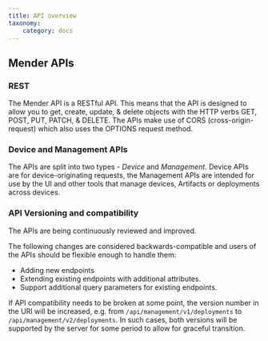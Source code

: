 ```yaml
---
title: API overview
taxonomy:
    category: docs
---
```


## Mender APIs

### REST

The Mender API is a RESTful API. This means that the API is designed to allow 
you to get, create, update, & delete objects with the HTTP verbs GET, POST, 
PUT, PATCH, & DELETE. The APIs make use of CORS (cross-origin-request) which 
also uses the OPTIONS request method.

### Device and Management APIs

The APIs are split into two types - *Device* and *Management*. Device APIs are for
device-originating requests, the Management APIs are intended
for use by the UI and other tools that manage devices, Artifacts or deployments
across devices.

### API Versioning and compatibility

The APIs are being continuously reviewed and improved.

The following changes are considered backwards-compatible and users of the APIs
should be flexible enough to handle them:

* Adding new endpoints
* Extending existing endpoints with additional attributes.
* Support additional query parameters for existing endpoints.

If API compatibility needs to be broken at some point, the version number in the URI
will be increased, e.g. from `/api/management/v1/deployments` to 
`/api/management/v2/deployments`. In such cases, both versions will
be supported by the server for some period to allow for graceful transition.
